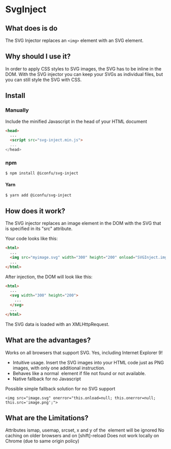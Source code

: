 # SvgInject


## What does is do

The SVG Injector replaces an `<img>` element with an SVG element.


## Why should I use it?

In order to apply CSS styles to SVG images, the SVG has to be inline in the DOM. With the SVG injector you can keep your SVGs as individual files, but you can still style the SVG with CSS.

## Install

### Manually 

Include the minified Javascript in the head of your HTML document

```html
<head>
  ...
  <script src="svg-inject.min.js">
  ...
</head>
```

### npm

```
$ npm install @iconfu/svg-inject
```

#### Yarn

```
$ yarn add @iconfu/svg-inject
```

## How does it work?

The SVG injector replaces an image element in the DOM with the SVG that is specified in its "src" attribute.

Your code looks like this:

```html
<html>
  ...
  <img src="myimage.svg" width="300" height="200" onload="SVGInject.img(this)" />
  ...
</html>
```

After injection, the DOM will look like this:

```html
<html>
  ...
  <svg width="300" height="200">
    ...
  </svg>
  ...
</html>
```

The SVG data is loaded with an XMLHttpRequest.


## What are the advantages?

Works on all browsers that support SVG. Yes, including Internet Explorer 9!
* Intuitive usage. Insert the SVG images into your HTML code just as PNG images, with only one additional instruction.
* Behaves like a normal <img> element if file not found or not available.
* Native fallback for no Javascript

Possible simple fallback solution for no SVG support

`<img src="image.svg" onerror="this.onload=null; this.onerror=null; this.src='image.png';">`


## What are the Limitations?

Attributes ismap, usemap, srcset, x and y of the <img> element will be ignored
No caching on older browsers and on [shift]-reload
Does not work locally on Chrome (due to same origin policy)
